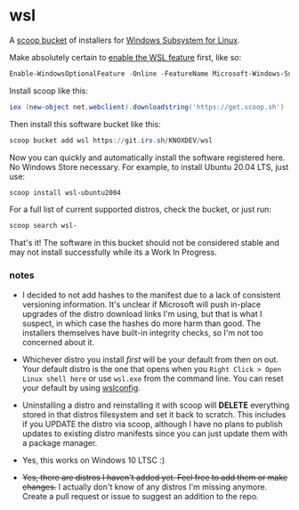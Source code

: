 # wsl

A [scoop bucket](https://scoop.sh/) of installers for [Windows Subsystem for Linux](https://docs.microsoft.com/en-us/windows/wsl/about).

Make absolutely certain to [enable the WSL feature](https://docs.microsoft.com/en-us/windows/wsl/install-win10) first, like so:
```powershell
Enable-WindowsOptionalFeature -Online -FeatureName Microsoft-Windows-Subsystem-Linux
```

Install scoop like this:
```powershell
iex (new-object net.webclient).downloadstring('https://get.scoop.sh')
```

Then install this software bucket like this:
```powershell
scoop bucket add wsl https://git.irs.sh/KNOXDEV/wsl
```

Now you can quickly and automatically install the software registered here. No Windows Store necessary.
For example, to install Ubuntu 20.04 LTS, just use:
```powershell
scoop install wsl-ubuntu2004
```
For a full list of current supported distros, check the bucket, or just run:
```powershell
scoop search wsl-
```

That's it! The software in this bucket should not be considered stable and may not install successfully while its a Work In Progress.

### notes

* I decided to not add hashes to the manifest due to a lack of consistent versioning information. It's unclear if Microsoft will push in-place upgrades of the distro download links I'm using, but that is what I suspect, in which case the hashes do more harm than good. The installers themselves have built-in integrity checks, so I'm not too concerned about it.

* Whichever distro you install *first* will be your default from then on out. Your default distro is the one that opens when you `Right Click > Open Linux shell here` or use `wsl.exe` from the command line. You can reset your default by using [wslconfig](https://docs.microsoft.com/en-us/windows/wsl/wsl-config#managing-multiple-linux-distributions).

* Uninstalling a distro and reinstalling it with scoop will **DELETE** everything stored in that distros filesystem and set it back to scratch. This includes if you UPDATE the distro via scoop, although I have no plans to publish updates to existing distro manifests since you can just update them with a package manager.

* Yes, this works on Windows 10 LTSC :)

* ~~Yes, there are distros I haven't added yet. Feel free to add them or make changes.~~ I actually don't know of any distros I'm missing anymore. Create a pull request or issue to suggest an addition to the repo.
